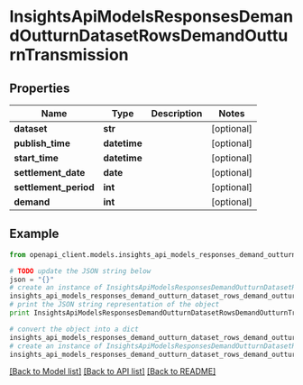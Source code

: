 # InsightsApiModelsResponsesDemandOutturnDatasetRowsDemandOutturnTransmission


## Properties
Name | Type | Description | Notes
------------ | ------------- | ------------- | -------------
**dataset** | **str** |  | [optional] 
**publish_time** | **datetime** |  | [optional] 
**start_time** | **datetime** |  | [optional] 
**settlement_date** | **date** |  | [optional] 
**settlement_period** | **int** |  | [optional] 
**demand** | **int** |  | [optional] 

## Example

```python
from openapi_client.models.insights_api_models_responses_demand_outturn_dataset_rows_demand_outturn_transmission import InsightsApiModelsResponsesDemandOutturnDatasetRowsDemandOutturnTransmission

# TODO update the JSON string below
json = "{}"
# create an instance of InsightsApiModelsResponsesDemandOutturnDatasetRowsDemandOutturnTransmission from a JSON string
insights_api_models_responses_demand_outturn_dataset_rows_demand_outturn_transmission_instance = InsightsApiModelsResponsesDemandOutturnDatasetRowsDemandOutturnTransmission.from_json(json)
# print the JSON string representation of the object
print InsightsApiModelsResponsesDemandOutturnDatasetRowsDemandOutturnTransmission.to_json()

# convert the object into a dict
insights_api_models_responses_demand_outturn_dataset_rows_demand_outturn_transmission_dict = insights_api_models_responses_demand_outturn_dataset_rows_demand_outturn_transmission_instance.to_dict()
# create an instance of InsightsApiModelsResponsesDemandOutturnDatasetRowsDemandOutturnTransmission from a dict
insights_api_models_responses_demand_outturn_dataset_rows_demand_outturn_transmission_form_dict = insights_api_models_responses_demand_outturn_dataset_rows_demand_outturn_transmission.from_dict(insights_api_models_responses_demand_outturn_dataset_rows_demand_outturn_transmission_dict)
```
[[Back to Model list]](../README.md#documentation-for-models) [[Back to API list]](../README.md#documentation-for-api-endpoints) [[Back to README]](../README.md)


